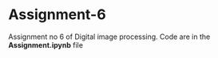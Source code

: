 # Assignment-6
Assignment no 6 of Digital image processing.
Code are in the **Assignment.ipynb** file
